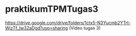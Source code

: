 # praktikumTPMTugas3
https://drive.google.com/drive/folders/1ctx5-N3Yucmb2YTrt-WjzTf_Iw32aDgd?usp=sharing (Video tugas 3)
